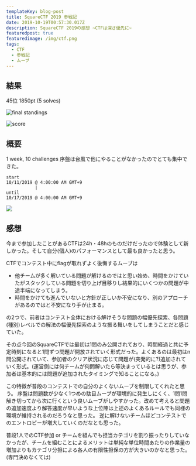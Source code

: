 ```yaml
---
templateKey: blog-post
title: SquareCTF 2019 参戦記
date: 2019-10-19T00:57:30.017Z
description: SquareCTF 2019の感想 ~CTFは深さ優先に~
featuredpost: true
featuredimage: /img/ctf.png
tags:
  - CTF
  - 参戦記
  - ムーブ
---
```

## 結果
45位 1850pt (5 solves)

![](/img/screenshot-from-2019-10-19-10-14-00.png "final standings")

![](/img/screenshot-from-2019-10-19-10-14-24.png "score")

## 概要
1 week, 10 challenges
序盤は台風で他にやることがなかったのでとても集中できた。
```
start
10/11/2019 @ 4:00:00 AM GMT+9
           |
until
10/17/2019 @ 4:00:00 AM GMT+9 
```
![](/img/screenshot-from-2019-10-19-11-52-30.png)

## 感想
今まで参加したことがあるCTFは24h・48hのものだけだったので体験として新しかった。そして自分(個人)のパフォーマンスとして最も良かったと思う。

CTFでコンテスト中にflagが取れずよく後悔するムーブは
- 他チームが多く解いている問題が解けるのではと思い始め、時間をかけていたがスタックしている問題を切り上げ目移りし結果的にいくつかの問題が中途半端になってしまう。
- 時間をかけても進んでいないと方針が正しいか不安になり、別のアプローチがあるのではと不安になり手が止まる。

の2つで、前者はコンテスト全体における解けそうな問題の幅優先探索、各問題(種別)レベルでの解法の幅優先探索のような振る舞いをしてしまうことだと感じていた。

その点今回のSquareCTFでは最初は1問のみ公開されており、時間経過と共に予定時刻になると1問ずつ問題が開放されていく形式だった。よくあるのは最初はn問公開されていて、参加者のクリア状況に応じて問題が(突発的に?)追加されていく形式。(運営側には何チームが何問解いたら等決まっているとは思うが、参加者は基本的には問題が追加されたタイミングで知ることになる。)

この特徴が普段のコンテストでの自分のよくないムーブを制限してくれたと思う。
序盤は問題数が少なく1つめの駄目ムーブが環境的に発生しにくく、1問1問解き切ってから次に行くという良いムーブがしやすかった。改めて考えると問題の追加速度より解答速度が早いような上位陣は上述のよくあるルールでも同様の環境が維持されるのだろうなと思った。
逆に解けないチームほどコンテストでのエントロピーが増大していくのだなとも思った。

普段1人でのCTF参加 or チームを組んでも担当カテゴリを割り振ったりしていなかったが、チームを組むことによるメリットは単純な単位時間あたりの作業量の増加よりもカテゴリ分担による各人の有限性担保の方が大きいのかなと思った。(専門決めなくては)
